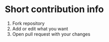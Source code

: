 # Short contribution info

1. Fork repository
2. Add or edit what you want
3. Open pull request with your changes
